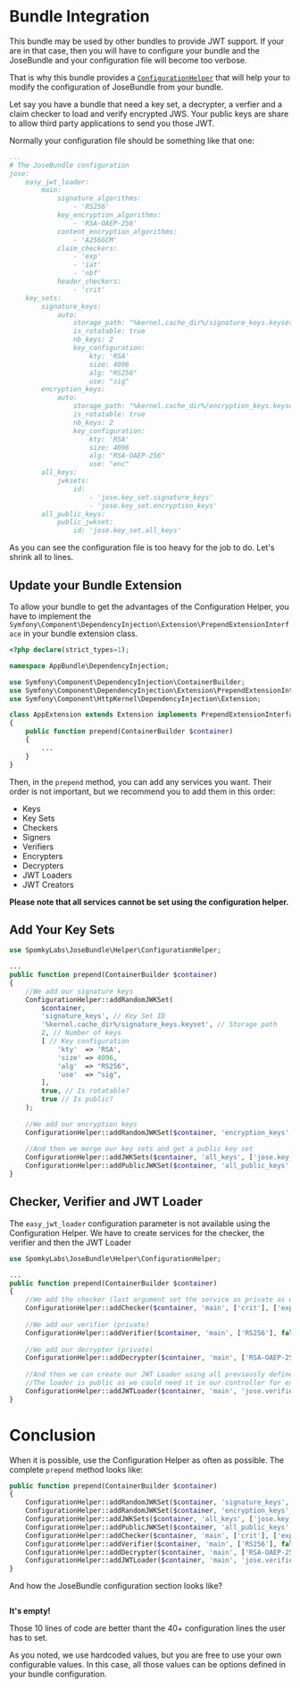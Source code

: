 # Bundle Integration

This bundle may be used by other bundles to provide JWT support.
If your are in that case, then you will have to configure your bundle and the JoseBundle and your configuration file will become too verbose.

That is why this bundle provides a [`ConfigurationHelper`](../../Helper/ConfigurationHelper.php) that will help your to modify the configuration of JoseBundle from your bundle.

Let say you have a bundle that need a key set, a decrypter, a verfier and a claim checker to load and verify encrypted JWS.
Your public keys are share to allow third party applications to send you those JWT.

Normally your configuration file should be something like that one:

```yml
...
# The JoseBundle configuration
jose:
    easy_jwt_loader:
        main:
            signature_algorithms:
                - 'RS256'
            key_encryption_algorithms:
                - 'RSA-OAEP-256'
            content_encryption_algorithms:
                - 'A256GCM'
            claim_checkers:
                - 'exp'
                - 'iat'
                - 'nbf'
            header_checkers:
                - 'crit'
    key_sets:
        signature_keys:
            auto:
                storage_path: "%kernel.cache_dir%/signature_keys.keyset"
                is_rotatable: true
                nb_keys: 2
                key_configuration:
                    kty: 'RSA'
                    size: 4096
                    alg: "RS256"
                    use: "sig"
        encryption_keys:
            auto:
                storage_path: "%kernel.cache_dir%/encryption_keys.keyset"
                is_rotatable: true
                nb_keys: 2
                key_configuration:
                    kty: 'RSA'
                    size: 4096
                    alg: "RSA-OAEP-256"
                    use: "enc"
        all_keys:
            jwksets:
                id:
                    - 'jose.key_set.signature_keys'
                    - 'jose.key_set.encryption_keys'
        all_public_keys:
            public_jwkset:
                id: 'jose.key_set.all_keys'
```

As you can see the configuration file is too heavy for the job to do.
Let's shrink all to lines.

## Update your Bundle Extension

To allow your bundle to get the advantages of the Configuration Helper, you have to implement the `Symfony\Component\DependencyInjection\Extension\PrependExtensionInterface` in your bundle extension class.

```php
<?php declare(strict_types=1);

namespace AppBundle\DependencyInjection;

use Symfony\Component\DependencyInjection\ContainerBuilder;
use Symfony\Component\DependencyInjection\Extension\PrependExtensionInterface;
use Symfony\Component\HttpKernel\DependencyInjection\Extension;

class AppExtension extends Extension implements PrependExtensionInterface
{
    public function prepend(ContainerBuilder $container)
    {
        ...
    }
}
```

Then, in the `prepend` method, you can add any services you want. Their order is not important, but we recommend you to add them in this order:
- Keys
- Key Sets
- Checkers
- Signers
- Verifiers
- Encrypters
- Decrypters
- JWT Loaders
- JWT Creators

**Please note that all services cannot be set using the configuration helper.**

## Add Your Key Sets

```php
use SpomkyLabs\JoseBundle\Helper\ConfigurationHelper;

...
public function prepend(ContainerBuilder $container)
{
    //We add our signature keys
    ConfigurationHelper::addRandomJWKSet(
        $container,
        'signature_keys', // Key Set ID
        '%kernel.cache_dir%/signature_keys.keyset', // Storage path
        2, // Number of keys
        [ // Key configuration
            'kty'  => 'RSA',
            'size' => 4096,
            'alg'  => "RS256",
            'use'  => "sig",
        ],
        true, // Is rotatable?
        true // Is public?
    );
    
    //We add our encryption keys
    ConfigurationHelper::addRandomJWKSet($container, 'encryption_keys', '%kernel.cache_dir%/encryption_keys.keyset', 2, ['kty'  => 'RSA', 'size' => 4096, 'alg'  => "RSA-OAEP-256", 'use'  => "enc"], true, true);
    
    //And then we merge our key sets and get a public key set
    ConfigurationHelper::addJWKSets($container, 'all_keys', ['jose.key_set.signature_keys', 'jose.key_set.encryption_keys']);
    ConfigurationHelper::addPublicJWKSet($container, 'all_public_keys', 'jose.key_set.all_keys');
}
```

## Checker, Verifier and JWT Loader

The `easy_jwt_loader` configuration parameter is not available using the Configuration Helper.
We have to create services for the checker, the verifier and then the JWT Loader

```php
use SpomkyLabs\JoseBundle\Helper\ConfigurationHelper;

...
public function prepend(ContainerBuilder $container)
{
    //We add the checker (last argument set the service as private as we should not use it directly).
    ConfigurationHelper::addChecker($container, 'main', ['crit'], ['exp', 'iat', 'nbf'], false);
    
    //We add our verifier (private)
    ConfigurationHelper::addVerifier($container, 'main', ['RS256'], false);
    
    //We add our decrypter (private)
    ConfigurationHelper::addDecrypter($container, 'main', ['RSA-OAEP-256'], ['A256GCM'], ['DEF'], false);
    
    //And then we can create our JWT Loader using all previously defined services.
    //The loader is public as we could need it in our controller for example
    ConfigurationHelper::addJWTLoader($container, 'main', 'jose.verifier.main', 'jose.checker.main', 'jose.decrypter.main');
}
```

# Conclusion

When it is possible, use the Configuration Helper as often as possible. The complete `prepend` method looks like:

```php
public function prepend(ContainerBuilder $container)
{
    ConfigurationHelper::addRandomJWKSet($container, 'signature_keys', '%kernel.cache_dir%/signature_keys.keyset', 2, ['kty'  => 'RSA', 'size' => 4096, 'alg'  => "RS256", 'use'  => "sig"], true, true);
    ConfigurationHelper::addRandomJWKSet($container, 'encryption_keys', '%kernel.cache_dir%/encryption_keys.keyset', 2, ['kty'  => 'RSA', 'size' => 4096, 'alg'  => "RSA-OAEP-256", 'use'  => "enc"], true, true);
    ConfigurationHelper::addJWKSets($container, 'all_keys', ['jose.key_set.signature_keys', 'jose.key_set.encryption_keys']);
    ConfigurationHelper::addPublicJWKSet($container, 'all_public_keys', 'jose.key_set.all_keys');
    ConfigurationHelper::addChecker($container, 'main', ['crit'], ['exp', 'iat', 'nbf'], false);
    ConfigurationHelper::addVerifier($container, 'main', ['RS256'], false);
    ConfigurationHelper::addDecrypter($container, 'main', ['RSA-OAEP-256'], ['A256GCM'], ['DEF'], false);
    ConfigurationHelper::addJWTLoader($container, 'main', 'jose.verifier.main', 'jose.checker.main', 'jose.decrypter.main');
}
```

And how the JoseBundle configuration section looks like?

```yml
```

**It's empty!**

Those 10 lines of code are better thant the 40+ configuration lines the user has to set.

As you noted, we use hardcoded values, but you are free to use your own configurable values. In this case, all those values can be options defined in your bundle configuration.
